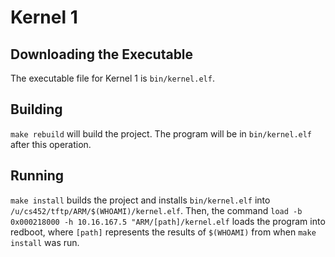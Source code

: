 # Kernel 1
## Downloading the Executable

The executable file for Kernel 1 is `bin/kernel.elf`.

## Building

`make rebuild` will build the project. The program will be in `bin/kernel.elf` after this operation.

## Running

`make install` builds the project and installs `bin/kernel.elf` into `/u/cs452/tftp/ARM/$(WHOAMI)/kernel.elf`. Then, the command `load -b 0x000218000 -h 10.16.167.5 "ARM/[path]/kernel.elf` loads the program into redboot, where `[path]` represents the results of `$(WHOAMI)` from when `make install` was run.
